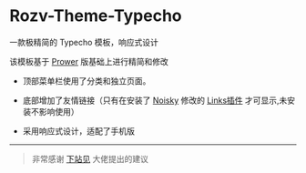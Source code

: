 # Rozv-Theme-Typecho
一款极精简的 Typecho 模板，响应式设计

该模板基于 <a href="https://www.prower.cn/work/2326" target="_blank">Prower</a> 版基础上进行精简和修改

- 顶部菜单栏使用了分类和独立页面。

- 底部增加了友情链接（只有在安装了 <a href="http://www.noisky.cn/" target="_blank">Noisky</a> 修改的 <a href="https://github.com/noisky/Links-for-Rozv-Theme" target="_blank">Links插件</a> 才可显示,未安装不影响使用）

- 采用响应式设计，适配了手机版

***

> 非常感谢 <a href="http://www.xiazhanjian.com/" target="_blank">下站见</a> 大佬提出的建议
